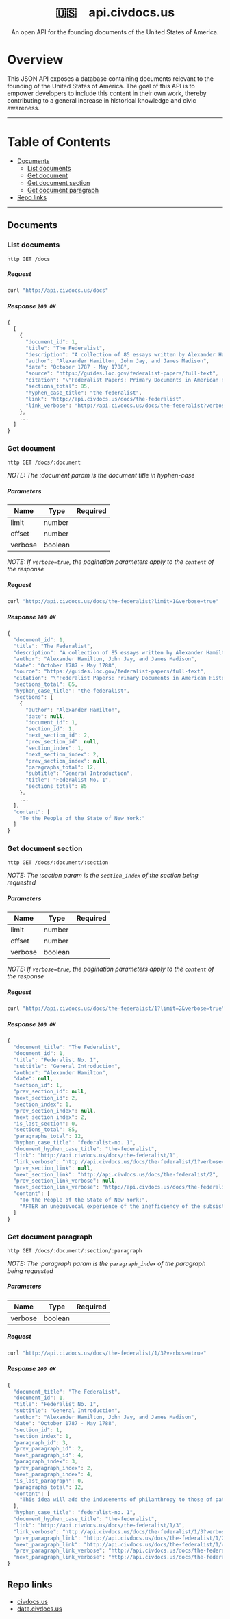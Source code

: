 <div align="center">
  <h1>
    🇺🇸 api.civdocs.us
  </h1>
</div>

<div align="center">
  An open API for the founding documents of the United States of America.
</div>

# Overview

This JSON API exposes a database containing documents relevant to the founding of the United States of America. The goal of this API is to empower developers to include this content in their own work, thereby contributing to a general increase in historical knowledge and civic awareness.

---

# Table of Contents

* [Documents](#documents)
    * [List documents](#list-documents)
    * [Get document](#get-document)
    * [Get document section](#get-document-section)
    * [Get document paragraph](#get-document-paragraph)
* [Repo links](#repo-links)

---

## Documents

### List documents

```
http GET /docs
```

##### Request

```bash
curl "http://api.civdocs.us/docs"
```

##### Response `200 OK`

```js
{
  [
    {
      "document_id": 1,
      "title": "The Federalist",
      "description": "A collection of 85 essays written by Alexander Hamilton, John Jay, and James Madison arguing in favor of ratifying the proposed Constitution of the United States of America.",
      "author": "Alexander Hamilton, John Jay, and James Madison",
      "date": "October 1787 - May 1788",
      "source": "https://guides.loc.gov/federalist-papers/full-text",
      "citation": "\"Federalist Papers: Primary Documents in American History: Full Text of The Federalist Papers.\" Library of Congress Research Guides, Library of Congress, guides.loc.gov/federalist-papers/full-text.",
      "sections_total": 85,
      "hyphen_case_title": "the-federalist",
      "link": "http://api.civdocs.us/docs/the-federalist",
      "link_verbose": "http://api.civdocs.us/docs/the-federalist?verbose=true"
    },
    ...
  ]
}
```

### Get document

```
http GET /docs/:document
```

_NOTE: The :document param is the document title in hyphen-case_

##### Parameters

| Name          | Type    | Required      |
| ------------- | ------- | ------------- |
| limit         | number  |               |
| offset        | number  |               |
| verbose       | boolean |               |

_NOTE: If `verbose=true`, the pagination parameters apply to the `content` of the response_

##### Request

```bash
curl "http://api.civdocs.us/docs/the-federalist?limit=1&verbose=true"
```

##### Response `200 OK`

```js
{
  "document_id": 1,
  "title": "The Federalist",
  "description": "A collection of 85 essays written by Alexander Hamilton, John Jay, and James Madison arguing in favor of ratifying the proposed Constitution of the United States of America.",
  "author": "Alexander Hamilton, John Jay, and James Madison",
  "date": "October 1787 - May 1788",
  "source": "https://guides.loc.gov/federalist-papers/full-text",
  "citation": "\"Federalist Papers: Primary Documents in American History: Full Text of The Federalist Papers.\" Library of Congress Research Guides, Library of Congress, guides.loc.gov/federalist-papers/full-text.",
  "sections_total": 85,
  "hyphen_case_title": "the-federalist",
  "sections": [
    {
      "author": "Alexander Hamilton",
      "date": null,
      "document_id": 1,
      "section_id": 1,
      "next_section_id": 2,
      "prev_section_id": null,
      "section_index": 1,
      "next_section_index": 2,
      "prev_section_index": null,
      "paragraphs_total": 12,
      "subtitle": "General Introduction",
      "title": "Federalist No. 1",
      "sections_total": 85
    },
    ...
  ],
  "content": [
    "To the People of the State of New York:"
  ]
}
```

### Get document section

```
http GET /docs/:document/:section
```

_NOTE: The :section param is the `section_index` of the section being requested_

##### Parameters

| Name          | Type    | Required      |
| ------------- | ------- | ------------- |
| limit         | number  |               |
| offset        | number  |               |
| verbose       | boolean |               |

_NOTE: If `verbose=true`, the pagination parameters apply to the `content` of the response_

##### Request

```bash
curl "http://api.civdocs.us/docs/the-federalist/1?limit=2&verbose=true"
```

##### Response `200 OK`

```js
{
  "document_title": "The Federalist",
  "document_id": 1,
  "title": "Federalist No. 1",
  "subtitle": "General Introduction",
  "author": "Alexander Hamilton",
  "date": null,
  "section_id": 1,
  "prev_section_id": null,
  "next_section_id": 2,
  "section_index": 1,
  "prev_section_index": null,
  "next_section_index": 2,
  "is_last_section": 0,
  "sections_total": 85,
  "paragraphs_total": 12,
  "hyphen_case_title": "federalist-no. 1",
  "document_hyphen_case_title": "the-federalist",
  "link": "http://api.civdocs.us/docs/the-federalist/1",
  "link_verbose": "http://api.civdocs.us/docs/the-federalist/1?verbose=true",
  "prev_section_link": null,
  "next_section_link": "http://api.civdocs.us/docs/the-federalist/2",
  "prev_section_link_verbose": null,
  "next_section_link_verbose": "http://api.civdocs.us/docs/the-federalist/2?verbose=true",
  "content": [
    "To the People of the State of New York:",
    "AFTER an unequivocal experience of the inefficiency of the subsisting federal government, you are called upon to deliberate on a new Constitution for the United States of America. The subject speaks its own importance; comprehending in its consequences nothing less than the existence of the UNION, the safety and welfare of the parts of which it is composed, the fate of an empire in many respects the most interesting in the world. It has been frequently remarked that it seems to have been reserved to the people of this country, by their conduct and example, to decide the important question, whether societies of men are really capable or not of establishing good government from reflection and choice, or whether they are forever destined to depend for their political constitutions on accident and force. If there be any truth in the remark, the crisis at which we are arrived may with propriety be regarded as the era in which that decision is to be made; and a wrong election of the part we shall act may, in this view, deserve to be considered as the general misfortune of mankind."
  ]
}
```

### Get document paragraph

```
http GET /docs/:document/:section/:paragraph
```

_NOTE: The :paragraph param is the `paragraph_index` of the paragraph being requested_

##### Parameters

| Name          | Type    | Required      |
| ------------- | ------- | ------------- |
| verbose       | boolean |               |

##### Request

```bash
curl "http://api.civdocs.us/docs/the-federalist/1/3?verbose=true"
```

##### Response `200 OK`

```js
{
  "document_title": "The Federalist",
  "document_id": 1,
  "title": "Federalist No. 1",
  "subtitle": "General Introduction",
  "author": "Alexander Hamilton, John Jay, and James Madison",
  "date": "October 1787 - May 1788",
  "section_id": 1,
  "section_index": 1,
  "paragraph_id": 3,
  "prev_paragraph_id": 2,
  "next_paragraph_id": 4,
  "paragraph_index": 3,
  "prev_paragraph_index": 2,
  "next_paragraph_index": 4,
  "is_last_paragraph": 0,
  "paragraphs_total": 12,
  "content": [
    "This idea will add the inducements of philanthropy to those of patriotism, to heighten the solicitude which all considerate and good men must feel for the event. Happy will it be if our choice should be directed by a judicious estimate of our true interests, unperplexed and unbiased by considerations not connected with the public good. But this is a thing more ardently to be wished than seriously to be expected. The plan offered to our deliberations affects too many particular interests, innovates upon too many local institutions, not to involve in its discussion a variety of objects foreign to its merits, and of views, passions and prejudices little favorable to the discovery of truth."
  ],
  "hyphen_case_title": "federalist-no. 1",
  "document_hyphen_case_title": "the-federalist",
  "link": "http://api.civdocs.us/docs/the-federalist/1/3",
  "link_verbose": "http://api.civdocs.us/docs/the-federalist/1/3?verbose=true",
  "prev_paragraph_link": "http://api.civdocs.us/docs/the-federalist/1/2",
  "next_paragraph_link": "http://api.civdocs.us/docs/the-federalist/1/4",
  "prev_paragraph_link_verbose": "http://api.civdocs.us/docs/the-federalist/1/2?verbose=true",
  "next_paragraph_link_verbose": "http://api.civdocs.us/docs/the-federalist/1/4?verbose=true"
}
```

## Repo links
- [civdocs.us](https://github.com/jaredgorski/civdocs.us)
- [data.civdocs.us](https://github.com/jaredgorski/data.civdocs.us)
